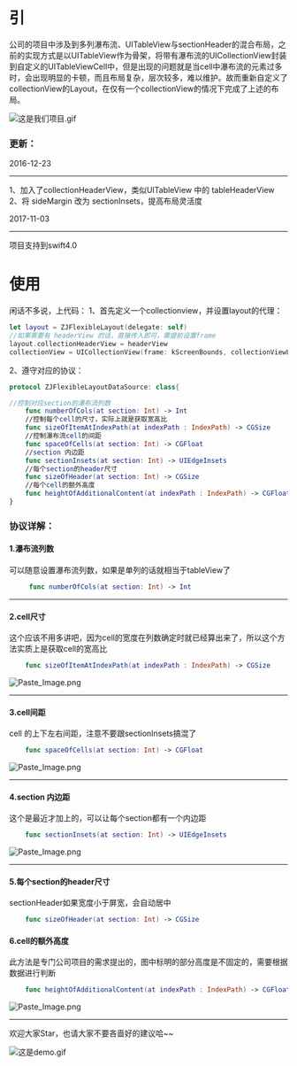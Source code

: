 # 引
公司的项目中涉及到多列瀑布流、UITableView与sectionHeader的混合布局，之前的实现方式是以UITableView作为骨架，将带有瀑布流的UICollectionView封装到自定义的UITableViewCell中，但是出现的问题就是当cell中瀑布流的元素过多时，会出现明显的卡顿，而且布局复杂，层次较多，难以维护。故而重新自定义了collectionView的Layout，在仅有一个collectionView的情况下完成了上述的布局。

![这是我们项目.gif](http://upload-images.jianshu.io/upload_images/1324647-a16b3f63f74d4323.gif?imageMogr2/auto-orient/strip)


### 更新：
2016-12-23  

---
1、加入了collectionHeaderView，类似UITableView 中的 tableHeaderView  
2、将 sideMargin 改为 sectionInsets，提高布局灵活度  

2017-11-03  

---
项目支持到swift4.0  

# 使用
闲话不多说，上代码：
1、首先定义一个collectionview，并设置layout的代理：
``` swift 
let layout = ZJFlexibleLayout(delegate: self)
//如果需要有 headerView 的话，直接传入即可，需提前设置frame
layout.collectionHeaderView = headerView
collectionView = UICollectionView(frame: kScreenBounds, collectionViewLayout: layout)
```
2、遵守对应的协议：
``` swift
protocol ZJFlexibleLayoutDataSource: class{

//控制对应section的瀑布流列数
    func numberOfCols(at section: Int) -> Int
    //控制每个cell的尺寸，实际上就是获取宽高比
    func sizeOfItemAtIndexPath(at indexPath : IndexPath) -> CGSize
    //控制瀑布流cell的间距
    func spaceOfCells(at section: Int) -> CGFloat
    //section 内边距
    func sectionInsets(at section: Int) -> UIEdgeInsets
    //每个section的header尺寸
    func sizeOfHeader(at section: Int) -> CGSize
    //每个cell的额外高度
    func heightOfAdditionalContent(at indexPath : IndexPath) -> CGFloat
}
```
### 协议详解：
#### 1.瀑布流列数
可以随意设置瀑布流列数，如果是单列的话就相当于tableView了
``` Swift
     func numberOfCols(at section: Int) -> Int
```
---
#### 2.cell尺寸
这个应该不用多讲吧，因为cell的宽度在列数确定时就已经算出来了，所以这个方法实质上是获取cell的宽高比
``` Swift
    func sizeOfItemAtIndexPath(at indexPath : IndexPath) -> CGSize
```
![Paste_Image.png](http://upload-images.jianshu.io/upload_images/1324647-c1d10bc34034cbab.png?imageMogr2/auto-orient/strip%7CimageView2/2/w/1240)

---
#### 3.cell间距
cell 的上下左右间距，注意不要跟sectionInsets搞混了 
``` Swift
    func spaceOfCells(at section: Int) -> CGFloat
```
![Paste_Image.png](http://upload-images.jianshu.io/upload_images/1324647-90ea5f5615c40e6f.png?imageMogr2/auto-orient/strip%7CimageView2/2/w/1240)

---
#### 4.section 内边距
这个是最近才加上的，可以让每个section都有一个内边距
```Swift
    func sectionInsets(at section: Int) -> UIEdgeInsets
```
![Paste_Image.png](http://upload-images.jianshu.io/upload_images/1324647-c6d16eb2238ec1c5.png?imageMogr2/auto-orient/strip%7CimageView2/2/w/1240)

---
#### 5.每个section的header尺寸
sectionHeader如果宽度小于屏宽，会自动居中
```Swift
    func sizeOfHeader(at section: Int) -> CGSize
```

#### 6.cell的额外高度
此方法是专门公司项目的需求提出的，图中标明的部分高度是不固定的，需要根据数据进行判断
```Swift
    func heightOfAdditionalContent(at indexPath : IndexPath) -> CGFloat
```
![Paste_Image.png](http://upload-images.jianshu.io/upload_images/1324647-4ce5208fae820967.png?imageMogr2/auto-orient/strip%7CimageView2/2/w/1240)

---

欢迎大家Star，也请大家不要吝啬好的建议哈~~

![这是demo.gif](http://upload-images.jianshu.io/upload_images/1324647-5d3076da5d2aebff.gif?imageMogr2/auto-orient/strip)
